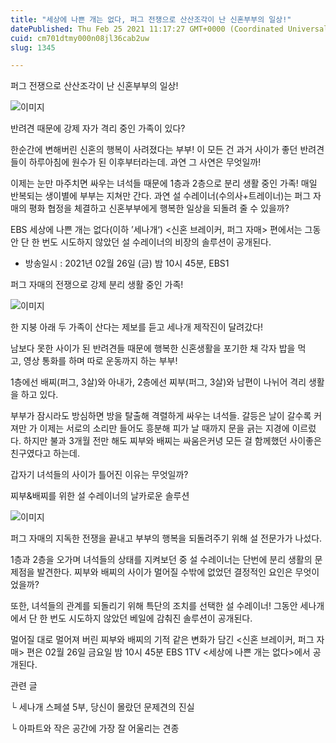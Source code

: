 ```yaml
---
title: "세상에 나쁜 개는 없다, 퍼그 전쟁으로 산산조각이 난 신혼부부의 일상!"
datePublished: Thu Feb 25 2021 11:17:27 GMT+0000 (Coordinated Universal Time)
cuid: cm701dtmy000n08jl36cab2uw
slug: 1345

---
```



퍼그 전쟁으로 산산조각이 난 신혼부부의 일상!

![이미지](https://cdn.hashnode.com/res/hashnode/image/upload/v1739251402645/140c74e0-d611-4924-a5df-2ff95f66d9db.png)

반려견 때문에 강제 자가 격리 중인 가족이 있다?

한순간에 변해버린 신혼의 행복이 사려졌다는 부부! 이 모든 건 과거 사이가 좋던 반려견들이 하루아침에 원수가 된 이후부터라는데. 과연 그 사연은 무엇일까!

이제는 눈만 마주치면 싸우는 녀석들 때문에 1층과 2층으로 분리 생활 중인 가족! 매일 반복되는 생이별에 부부는 지쳐만 간다. 과연 설 수레이너(수의사+트레이너)는 퍼그 자매의 평화 협정을 체결하고 신혼부부에게 행복한 일상을 되돌려 줄 수 있을까?

EBS 세상에 나쁜 개는 없다(이하 ’세나개‘) <신혼 브레이커, 퍼그 자매> 편에서는 그동안 단 한 번도 시도하지 않았던 설 수레이너의 비장의 솔루션이 공개된다.

* 방송일시 : 2021년 02월 26일 (금) 밤 10시 45분, EBS1

퍼그 자매의 전쟁으로 강제 분리 생활 중인 가족!

![이미지](https://cdn.hashnode.com/res/hashnode/image/upload/v1739251405613/52716fed-bd63-48a6-93ad-9702c7f2cd40.png)

한 지붕 아래 두 가족이 산다는 제보를 듣고 세나개 제작진이 달려갔다!

남보다 못한 사이가 된 반려견들 때문에 행복한 신혼생활을 포기한 채 각자 밥을 먹고, 영상 통화를 하며 따로 운동까지 하는 부부!

1층에선 배찌(퍼그, 3살)와 아내가, 2층에선 찌부(퍼그, 3살)와 남편이 나뉘어 격리 생활을 하고 있다.

부부가 잠시라도 방심하면 방을 탈출해 격렬하게 싸우는 녀석들. 갈등은 날이 갈수록 커져만 가 이제는 서로의 소리만 들어도 흥분해 피가 날 때까지 문을 긁는 지경에 이르렀다. 하지만 불과 3개월 전만 해도 찌부와 배찌는 싸움은커녕 모든 걸 함께했던 사이좋은 친구였다고 하는데.

갑자기 녀석들의 사이가 틀어진 이유는 무엇일까?

찌부&배찌를 위한 설 수레이너의 날카로운 솔루션

![이미지](https://cdn.hashnode.com/res/hashnode/image/upload/v1739251409040/c3c94e26-ebc2-4468-bf9c-8b627b399217.png)

퍼그 자매의 지독한 전쟁을 끝내고 부부의 행복을 되돌려주기 위해 설 전문가가 나섰다.

1층과 2층을 오가며 녀석들의 상태를 지켜보던 중 설 수레이너는 단번에 분리 생활의 문제점을 발견한다. 찌부와 배찌의 사이가 멀어질 수밖에 없었던 결정적인 요인은 무엇이었을까?

또한, 녀석들의 관계를 되돌리기 위해 특단의 조치를 선택한 설 수레이너! 그동안 세나개에서 단 한 번도 시도하지 않았던 베일에 감춰진 솔루션이 공개된다.

멀어질 대로 멀어져 버린 찌부와 배찌의 기적 같은 변화가 담긴 <신혼 브레이커, 퍼그 자매> 편은 02월 26일 금요일 밤 10시 45분 EBS 1TV <세상에 나쁜 개는 없다>에서 공개된다.

관련 글

└ 세나개 스페셜 5부, 당신이 몰랐던 문제견의 진실

└ 아파트와 작은 공간에 가장 잘 어울리는 견종